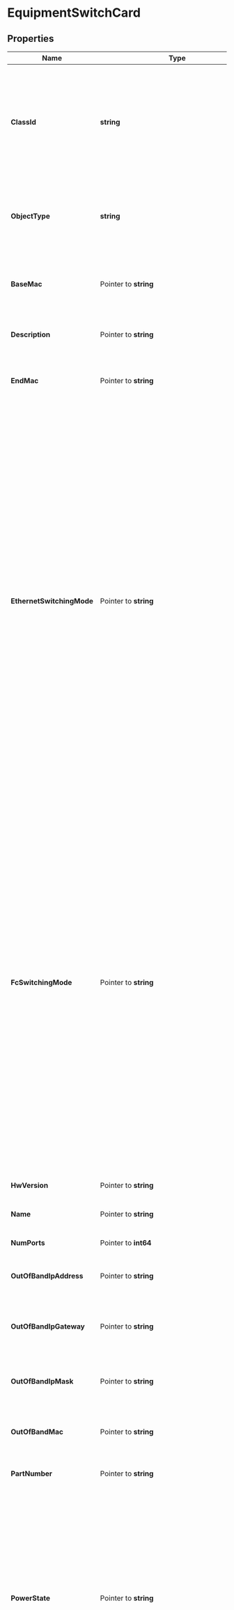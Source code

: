 # EquipmentSwitchCard

## Properties

Name | Type | Description | Notes
------------ | ------------- | ------------- | -------------
**ClassId** | **string** | The fully-qualified name of the instantiated, concrete type. This property is used as a discriminator to identify the type of the payload when marshaling and unmarshaling data. | [default to "equipment.SwitchCard"]
**ObjectType** | **string** | The fully-qualified name of the instantiated, concrete type. The value should be the same as the &#39;ClassId&#39; property. | [default to "equipment.SwitchCard"]
**BaseMac** | Pointer to **string** | The starting (base) MAC address of the switch hardware like \&quot;d0-e0-42-87-39-00\&quot;. | [optional] 
**Description** | Pointer to **string** | Detailed description of this switch hardware. | [optional] [readonly] 
**EndMac** | Pointer to **string** | The ending MAC address of the switch hardware like \&quot;d0-e0-42-87-39-5f\&quot;. | [optional] 
**EthernetSwitchingMode** | Pointer to **string** | The user configured Ethernet switching mode for this switch (End-Host or Switch). * &#x60;end-host&#x60; - In end-host mode, the fabric interconnects appear to the upstream devices as end hosts with multiple links.In this mode, the switch does not run Spanning Tree Protocol and avoids loops by following a set of rules for traffic forwarding.In case of ethernet switching mode - Ethernet end-host mode is also known as Ethernet host virtualizer. * &#x60;switch&#x60; - In switch mode, the switch runs Spanning Tree Protocol to avoid loops, and broadcast and multicast packets are handled in the traditional way.This is the traditional switch mode. | [optional] [readonly] [default to "end-host"]
**FcSwitchingMode** | Pointer to **string** | The user configured FC switching mode for this switch (End-Host or Switch). * &#x60;end-host&#x60; - In end-host mode, the fabric interconnects appear to the upstream devices as end hosts with multiple links.In this mode, the switch does not run Spanning Tree Protocol and avoids loops by following a set of rules for traffic forwarding.In case of ethernet switching mode - Ethernet end-host mode is also known as Ethernet host virtualizer. * &#x60;switch&#x60; - In switch mode, the switch runs Spanning Tree Protocol to avoid loops, and broadcast and multicast packets are handled in the traditional way.This is the traditional switch mode. | [optional] [readonly] [default to "end-host"]
**HwVersion** | Pointer to **string** | The Hardware version of the switch hardware. | [optional] 
**Name** | Pointer to **string** | The name of the switch card like Line Card-1. | [optional] 
**NumPorts** | Pointer to **int64** | Number of ports present in this switch hardware. | [optional] [readonly] 
**OutOfBandIpAddress** | Pointer to **string** | Field specifies this Switch&#39;s Out-of-band IP address. | [optional] [readonly] 
**OutOfBandIpGateway** | Pointer to **string** | Field specifies this Switch&#39;s default gateway for the out-of-band management interface. | [optional] [readonly] 
**OutOfBandIpMask** | Pointer to **string** | Field specifies the Netmask for this Switch&#39;s Out-of-band IP address. | [optional] 
**OutOfBandMac** | Pointer to **string** | The MAC address of the Switch&#39;s out-of-band management interface. | [optional] [readonly] 
**PartNumber** | Pointer to **string** | The part number of the switch hardware. | [optional] 
**PowerState** | Pointer to **string** | Power state of the switch hardware. * &#x60;unknown&#x60; - The power state of the switch hardware is unknown. * &#x60;off&#x60; - The power state of the switch hardware is off. * &#x60;on&#x60; - The power state of the switch hardware is on. * &#x60;deny&#x60; - The power state of the switch hardware is deny. * &#x60;multi-boot-fail&#x60; - The power state of the switch hardware is multi-boot-fail. | [optional] [default to "unknown"]
**SlotId** | Pointer to **int64** | Slot identifier of the local Switch slot Interface. | [optional] [readonly] 
**State** | Pointer to **string** | Operational state of the switch hardware. | [optional] [readonly] 
**Status** | Pointer to **string** | The connection status of the switch hardware like up/down. * &#x60;Down&#x60; - Connection status of the switch card is down. * &#x60;Up&#x60; - Connection status of the switch card is up. | [optional] [default to "Down"]
**SwitchId** | Pointer to **string** | Switch Identifier that is local to a cluster. | [optional] [readonly] 
**Thermal** | Pointer to **string** | The Thermal status of the fabric interconnect. * &#x60;unknown&#x60; - The default state of the sensor (in case no data is received). * &#x60;ok&#x60; - State of the sensor indicating the sensor&#39;s temperature range is okay. * &#x60;upper-non-recoverable&#x60; - State of the sensor indicating that the temperature is extremely high above normal range. * &#x60;upper-critical&#x60; - State of the sensor indicating that the temperature is above normal range. * &#x60;upper-non-critical&#x60; - State of the sensor indicating that the temperature is a little above the normal range. * &#x60;lower-non-critical&#x60; - State of the sensor indicating that the temperature is a little below the normal range. * &#x60;lower-critical&#x60; - State of the sensor indicating that the temperature is below normal range. * &#x60;lower-non-recoverable&#x60; - State of the sensor indicating that the temperature is extremely below normal range. | [optional] [default to "unknown"]
**Type** | Pointer to **string** | Type of the switch card based on the capability like 4 Gbps or 2 Gbps type etc. | [optional] 
**FcPortChannels** | Pointer to [**[]FcPortChannelRelationship**](FcPortChannelRelationship.md) | An array of relationships to fcPortChannel resources. | [optional] 
**FcPorts** | Pointer to [**[]FcPhysicalPortRelationship**](FcPhysicalPortRelationship.md) | An array of relationships to fcPhysicalPort resources. | [optional] 
**InventoryDeviceInfo** | Pointer to [**NullableInventoryDeviceInfoRelationship**](InventoryDeviceInfoRelationship.md) |  | [optional] 
**NetworkElement** | Pointer to [**NullableNetworkElementRelationship**](NetworkElementRelationship.md) |  | [optional] 
**PortChannels** | Pointer to [**[]EtherPortChannelRelationship**](EtherPortChannelRelationship.md) | An array of relationships to etherPortChannel resources. | [optional] 
**PortGroups** | Pointer to [**[]PortGroupRelationship**](PortGroupRelationship.md) | An array of relationships to portGroup resources. | [optional] [readonly] 
**RegisteredDevice** | Pointer to [**NullableAssetDeviceRegistrationRelationship**](AssetDeviceRegistrationRelationship.md) |  | [optional] 

## Methods

### NewEquipmentSwitchCard

`func NewEquipmentSwitchCard(classId string, objectType string, ) *EquipmentSwitchCard`

NewEquipmentSwitchCard instantiates a new EquipmentSwitchCard object
This constructor will assign default values to properties that have it defined,
and makes sure properties required by API are set, but the set of arguments
will change when the set of required properties is changed

### NewEquipmentSwitchCardWithDefaults

`func NewEquipmentSwitchCardWithDefaults() *EquipmentSwitchCard`

NewEquipmentSwitchCardWithDefaults instantiates a new EquipmentSwitchCard object
This constructor will only assign default values to properties that have it defined,
but it doesn't guarantee that properties required by API are set

### GetClassId

`func (o *EquipmentSwitchCard) GetClassId() string`

GetClassId returns the ClassId field if non-nil, zero value otherwise.

### GetClassIdOk

`func (o *EquipmentSwitchCard) GetClassIdOk() (*string, bool)`

GetClassIdOk returns a tuple with the ClassId field if it's non-nil, zero value otherwise
and a boolean to check if the value has been set.

### SetClassId

`func (o *EquipmentSwitchCard) SetClassId(v string)`

SetClassId sets ClassId field to given value.


### GetObjectType

`func (o *EquipmentSwitchCard) GetObjectType() string`

GetObjectType returns the ObjectType field if non-nil, zero value otherwise.

### GetObjectTypeOk

`func (o *EquipmentSwitchCard) GetObjectTypeOk() (*string, bool)`

GetObjectTypeOk returns a tuple with the ObjectType field if it's non-nil, zero value otherwise
and a boolean to check if the value has been set.

### SetObjectType

`func (o *EquipmentSwitchCard) SetObjectType(v string)`

SetObjectType sets ObjectType field to given value.


### GetBaseMac

`func (o *EquipmentSwitchCard) GetBaseMac() string`

GetBaseMac returns the BaseMac field if non-nil, zero value otherwise.

### GetBaseMacOk

`func (o *EquipmentSwitchCard) GetBaseMacOk() (*string, bool)`

GetBaseMacOk returns a tuple with the BaseMac field if it's non-nil, zero value otherwise
and a boolean to check if the value has been set.

### SetBaseMac

`func (o *EquipmentSwitchCard) SetBaseMac(v string)`

SetBaseMac sets BaseMac field to given value.

### HasBaseMac

`func (o *EquipmentSwitchCard) HasBaseMac() bool`

HasBaseMac returns a boolean if a field has been set.

### GetDescription

`func (o *EquipmentSwitchCard) GetDescription() string`

GetDescription returns the Description field if non-nil, zero value otherwise.

### GetDescriptionOk

`func (o *EquipmentSwitchCard) GetDescriptionOk() (*string, bool)`

GetDescriptionOk returns a tuple with the Description field if it's non-nil, zero value otherwise
and a boolean to check if the value has been set.

### SetDescription

`func (o *EquipmentSwitchCard) SetDescription(v string)`

SetDescription sets Description field to given value.

### HasDescription

`func (o *EquipmentSwitchCard) HasDescription() bool`

HasDescription returns a boolean if a field has been set.

### GetEndMac

`func (o *EquipmentSwitchCard) GetEndMac() string`

GetEndMac returns the EndMac field if non-nil, zero value otherwise.

### GetEndMacOk

`func (o *EquipmentSwitchCard) GetEndMacOk() (*string, bool)`

GetEndMacOk returns a tuple with the EndMac field if it's non-nil, zero value otherwise
and a boolean to check if the value has been set.

### SetEndMac

`func (o *EquipmentSwitchCard) SetEndMac(v string)`

SetEndMac sets EndMac field to given value.

### HasEndMac

`func (o *EquipmentSwitchCard) HasEndMac() bool`

HasEndMac returns a boolean if a field has been set.

### GetEthernetSwitchingMode

`func (o *EquipmentSwitchCard) GetEthernetSwitchingMode() string`

GetEthernetSwitchingMode returns the EthernetSwitchingMode field if non-nil, zero value otherwise.

### GetEthernetSwitchingModeOk

`func (o *EquipmentSwitchCard) GetEthernetSwitchingModeOk() (*string, bool)`

GetEthernetSwitchingModeOk returns a tuple with the EthernetSwitchingMode field if it's non-nil, zero value otherwise
and a boolean to check if the value has been set.

### SetEthernetSwitchingMode

`func (o *EquipmentSwitchCard) SetEthernetSwitchingMode(v string)`

SetEthernetSwitchingMode sets EthernetSwitchingMode field to given value.

### HasEthernetSwitchingMode

`func (o *EquipmentSwitchCard) HasEthernetSwitchingMode() bool`

HasEthernetSwitchingMode returns a boolean if a field has been set.

### GetFcSwitchingMode

`func (o *EquipmentSwitchCard) GetFcSwitchingMode() string`

GetFcSwitchingMode returns the FcSwitchingMode field if non-nil, zero value otherwise.

### GetFcSwitchingModeOk

`func (o *EquipmentSwitchCard) GetFcSwitchingModeOk() (*string, bool)`

GetFcSwitchingModeOk returns a tuple with the FcSwitchingMode field if it's non-nil, zero value otherwise
and a boolean to check if the value has been set.

### SetFcSwitchingMode

`func (o *EquipmentSwitchCard) SetFcSwitchingMode(v string)`

SetFcSwitchingMode sets FcSwitchingMode field to given value.

### HasFcSwitchingMode

`func (o *EquipmentSwitchCard) HasFcSwitchingMode() bool`

HasFcSwitchingMode returns a boolean if a field has been set.

### GetHwVersion

`func (o *EquipmentSwitchCard) GetHwVersion() string`

GetHwVersion returns the HwVersion field if non-nil, zero value otherwise.

### GetHwVersionOk

`func (o *EquipmentSwitchCard) GetHwVersionOk() (*string, bool)`

GetHwVersionOk returns a tuple with the HwVersion field if it's non-nil, zero value otherwise
and a boolean to check if the value has been set.

### SetHwVersion

`func (o *EquipmentSwitchCard) SetHwVersion(v string)`

SetHwVersion sets HwVersion field to given value.

### HasHwVersion

`func (o *EquipmentSwitchCard) HasHwVersion() bool`

HasHwVersion returns a boolean if a field has been set.

### GetName

`func (o *EquipmentSwitchCard) GetName() string`

GetName returns the Name field if non-nil, zero value otherwise.

### GetNameOk

`func (o *EquipmentSwitchCard) GetNameOk() (*string, bool)`

GetNameOk returns a tuple with the Name field if it's non-nil, zero value otherwise
and a boolean to check if the value has been set.

### SetName

`func (o *EquipmentSwitchCard) SetName(v string)`

SetName sets Name field to given value.

### HasName

`func (o *EquipmentSwitchCard) HasName() bool`

HasName returns a boolean if a field has been set.

### GetNumPorts

`func (o *EquipmentSwitchCard) GetNumPorts() int64`

GetNumPorts returns the NumPorts field if non-nil, zero value otherwise.

### GetNumPortsOk

`func (o *EquipmentSwitchCard) GetNumPortsOk() (*int64, bool)`

GetNumPortsOk returns a tuple with the NumPorts field if it's non-nil, zero value otherwise
and a boolean to check if the value has been set.

### SetNumPorts

`func (o *EquipmentSwitchCard) SetNumPorts(v int64)`

SetNumPorts sets NumPorts field to given value.

### HasNumPorts

`func (o *EquipmentSwitchCard) HasNumPorts() bool`

HasNumPorts returns a boolean if a field has been set.

### GetOutOfBandIpAddress

`func (o *EquipmentSwitchCard) GetOutOfBandIpAddress() string`

GetOutOfBandIpAddress returns the OutOfBandIpAddress field if non-nil, zero value otherwise.

### GetOutOfBandIpAddressOk

`func (o *EquipmentSwitchCard) GetOutOfBandIpAddressOk() (*string, bool)`

GetOutOfBandIpAddressOk returns a tuple with the OutOfBandIpAddress field if it's non-nil, zero value otherwise
and a boolean to check if the value has been set.

### SetOutOfBandIpAddress

`func (o *EquipmentSwitchCard) SetOutOfBandIpAddress(v string)`

SetOutOfBandIpAddress sets OutOfBandIpAddress field to given value.

### HasOutOfBandIpAddress

`func (o *EquipmentSwitchCard) HasOutOfBandIpAddress() bool`

HasOutOfBandIpAddress returns a boolean if a field has been set.

### GetOutOfBandIpGateway

`func (o *EquipmentSwitchCard) GetOutOfBandIpGateway() string`

GetOutOfBandIpGateway returns the OutOfBandIpGateway field if non-nil, zero value otherwise.

### GetOutOfBandIpGatewayOk

`func (o *EquipmentSwitchCard) GetOutOfBandIpGatewayOk() (*string, bool)`

GetOutOfBandIpGatewayOk returns a tuple with the OutOfBandIpGateway field if it's non-nil, zero value otherwise
and a boolean to check if the value has been set.

### SetOutOfBandIpGateway

`func (o *EquipmentSwitchCard) SetOutOfBandIpGateway(v string)`

SetOutOfBandIpGateway sets OutOfBandIpGateway field to given value.

### HasOutOfBandIpGateway

`func (o *EquipmentSwitchCard) HasOutOfBandIpGateway() bool`

HasOutOfBandIpGateway returns a boolean if a field has been set.

### GetOutOfBandIpMask

`func (o *EquipmentSwitchCard) GetOutOfBandIpMask() string`

GetOutOfBandIpMask returns the OutOfBandIpMask field if non-nil, zero value otherwise.

### GetOutOfBandIpMaskOk

`func (o *EquipmentSwitchCard) GetOutOfBandIpMaskOk() (*string, bool)`

GetOutOfBandIpMaskOk returns a tuple with the OutOfBandIpMask field if it's non-nil, zero value otherwise
and a boolean to check if the value has been set.

### SetOutOfBandIpMask

`func (o *EquipmentSwitchCard) SetOutOfBandIpMask(v string)`

SetOutOfBandIpMask sets OutOfBandIpMask field to given value.

### HasOutOfBandIpMask

`func (o *EquipmentSwitchCard) HasOutOfBandIpMask() bool`

HasOutOfBandIpMask returns a boolean if a field has been set.

### GetOutOfBandMac

`func (o *EquipmentSwitchCard) GetOutOfBandMac() string`

GetOutOfBandMac returns the OutOfBandMac field if non-nil, zero value otherwise.

### GetOutOfBandMacOk

`func (o *EquipmentSwitchCard) GetOutOfBandMacOk() (*string, bool)`

GetOutOfBandMacOk returns a tuple with the OutOfBandMac field if it's non-nil, zero value otherwise
and a boolean to check if the value has been set.

### SetOutOfBandMac

`func (o *EquipmentSwitchCard) SetOutOfBandMac(v string)`

SetOutOfBandMac sets OutOfBandMac field to given value.

### HasOutOfBandMac

`func (o *EquipmentSwitchCard) HasOutOfBandMac() bool`

HasOutOfBandMac returns a boolean if a field has been set.

### GetPartNumber

`func (o *EquipmentSwitchCard) GetPartNumber() string`

GetPartNumber returns the PartNumber field if non-nil, zero value otherwise.

### GetPartNumberOk

`func (o *EquipmentSwitchCard) GetPartNumberOk() (*string, bool)`

GetPartNumberOk returns a tuple with the PartNumber field if it's non-nil, zero value otherwise
and a boolean to check if the value has been set.

### SetPartNumber

`func (o *EquipmentSwitchCard) SetPartNumber(v string)`

SetPartNumber sets PartNumber field to given value.

### HasPartNumber

`func (o *EquipmentSwitchCard) HasPartNumber() bool`

HasPartNumber returns a boolean if a field has been set.

### GetPowerState

`func (o *EquipmentSwitchCard) GetPowerState() string`

GetPowerState returns the PowerState field if non-nil, zero value otherwise.

### GetPowerStateOk

`func (o *EquipmentSwitchCard) GetPowerStateOk() (*string, bool)`

GetPowerStateOk returns a tuple with the PowerState field if it's non-nil, zero value otherwise
and a boolean to check if the value has been set.

### SetPowerState

`func (o *EquipmentSwitchCard) SetPowerState(v string)`

SetPowerState sets PowerState field to given value.

### HasPowerState

`func (o *EquipmentSwitchCard) HasPowerState() bool`

HasPowerState returns a boolean if a field has been set.

### GetSlotId

`func (o *EquipmentSwitchCard) GetSlotId() int64`

GetSlotId returns the SlotId field if non-nil, zero value otherwise.

### GetSlotIdOk

`func (o *EquipmentSwitchCard) GetSlotIdOk() (*int64, bool)`

GetSlotIdOk returns a tuple with the SlotId field if it's non-nil, zero value otherwise
and a boolean to check if the value has been set.

### SetSlotId

`func (o *EquipmentSwitchCard) SetSlotId(v int64)`

SetSlotId sets SlotId field to given value.

### HasSlotId

`func (o *EquipmentSwitchCard) HasSlotId() bool`

HasSlotId returns a boolean if a field has been set.

### GetState

`func (o *EquipmentSwitchCard) GetState() string`

GetState returns the State field if non-nil, zero value otherwise.

### GetStateOk

`func (o *EquipmentSwitchCard) GetStateOk() (*string, bool)`

GetStateOk returns a tuple with the State field if it's non-nil, zero value otherwise
and a boolean to check if the value has been set.

### SetState

`func (o *EquipmentSwitchCard) SetState(v string)`

SetState sets State field to given value.

### HasState

`func (o *EquipmentSwitchCard) HasState() bool`

HasState returns a boolean if a field has been set.

### GetStatus

`func (o *EquipmentSwitchCard) GetStatus() string`

GetStatus returns the Status field if non-nil, zero value otherwise.

### GetStatusOk

`func (o *EquipmentSwitchCard) GetStatusOk() (*string, bool)`

GetStatusOk returns a tuple with the Status field if it's non-nil, zero value otherwise
and a boolean to check if the value has been set.

### SetStatus

`func (o *EquipmentSwitchCard) SetStatus(v string)`

SetStatus sets Status field to given value.

### HasStatus

`func (o *EquipmentSwitchCard) HasStatus() bool`

HasStatus returns a boolean if a field has been set.

### GetSwitchId

`func (o *EquipmentSwitchCard) GetSwitchId() string`

GetSwitchId returns the SwitchId field if non-nil, zero value otherwise.

### GetSwitchIdOk

`func (o *EquipmentSwitchCard) GetSwitchIdOk() (*string, bool)`

GetSwitchIdOk returns a tuple with the SwitchId field if it's non-nil, zero value otherwise
and a boolean to check if the value has been set.

### SetSwitchId

`func (o *EquipmentSwitchCard) SetSwitchId(v string)`

SetSwitchId sets SwitchId field to given value.

### HasSwitchId

`func (o *EquipmentSwitchCard) HasSwitchId() bool`

HasSwitchId returns a boolean if a field has been set.

### GetThermal

`func (o *EquipmentSwitchCard) GetThermal() string`

GetThermal returns the Thermal field if non-nil, zero value otherwise.

### GetThermalOk

`func (o *EquipmentSwitchCard) GetThermalOk() (*string, bool)`

GetThermalOk returns a tuple with the Thermal field if it's non-nil, zero value otherwise
and a boolean to check if the value has been set.

### SetThermal

`func (o *EquipmentSwitchCard) SetThermal(v string)`

SetThermal sets Thermal field to given value.

### HasThermal

`func (o *EquipmentSwitchCard) HasThermal() bool`

HasThermal returns a boolean if a field has been set.

### GetType

`func (o *EquipmentSwitchCard) GetType() string`

GetType returns the Type field if non-nil, zero value otherwise.

### GetTypeOk

`func (o *EquipmentSwitchCard) GetTypeOk() (*string, bool)`

GetTypeOk returns a tuple with the Type field if it's non-nil, zero value otherwise
and a boolean to check if the value has been set.

### SetType

`func (o *EquipmentSwitchCard) SetType(v string)`

SetType sets Type field to given value.

### HasType

`func (o *EquipmentSwitchCard) HasType() bool`

HasType returns a boolean if a field has been set.

### GetFcPortChannels

`func (o *EquipmentSwitchCard) GetFcPortChannels() []FcPortChannelRelationship`

GetFcPortChannels returns the FcPortChannels field if non-nil, zero value otherwise.

### GetFcPortChannelsOk

`func (o *EquipmentSwitchCard) GetFcPortChannelsOk() (*[]FcPortChannelRelationship, bool)`

GetFcPortChannelsOk returns a tuple with the FcPortChannels field if it's non-nil, zero value otherwise
and a boolean to check if the value has been set.

### SetFcPortChannels

`func (o *EquipmentSwitchCard) SetFcPortChannels(v []FcPortChannelRelationship)`

SetFcPortChannels sets FcPortChannels field to given value.

### HasFcPortChannels

`func (o *EquipmentSwitchCard) HasFcPortChannels() bool`

HasFcPortChannels returns a boolean if a field has been set.

### SetFcPortChannelsNil

`func (o *EquipmentSwitchCard) SetFcPortChannelsNil(b bool)`

 SetFcPortChannelsNil sets the value for FcPortChannels to be an explicit nil

### UnsetFcPortChannels
`func (o *EquipmentSwitchCard) UnsetFcPortChannels()`

UnsetFcPortChannels ensures that no value is present for FcPortChannels, not even an explicit nil
### GetFcPorts

`func (o *EquipmentSwitchCard) GetFcPorts() []FcPhysicalPortRelationship`

GetFcPorts returns the FcPorts field if non-nil, zero value otherwise.

### GetFcPortsOk

`func (o *EquipmentSwitchCard) GetFcPortsOk() (*[]FcPhysicalPortRelationship, bool)`

GetFcPortsOk returns a tuple with the FcPorts field if it's non-nil, zero value otherwise
and a boolean to check if the value has been set.

### SetFcPorts

`func (o *EquipmentSwitchCard) SetFcPorts(v []FcPhysicalPortRelationship)`

SetFcPorts sets FcPorts field to given value.

### HasFcPorts

`func (o *EquipmentSwitchCard) HasFcPorts() bool`

HasFcPorts returns a boolean if a field has been set.

### SetFcPortsNil

`func (o *EquipmentSwitchCard) SetFcPortsNil(b bool)`

 SetFcPortsNil sets the value for FcPorts to be an explicit nil

### UnsetFcPorts
`func (o *EquipmentSwitchCard) UnsetFcPorts()`

UnsetFcPorts ensures that no value is present for FcPorts, not even an explicit nil
### GetInventoryDeviceInfo

`func (o *EquipmentSwitchCard) GetInventoryDeviceInfo() InventoryDeviceInfoRelationship`

GetInventoryDeviceInfo returns the InventoryDeviceInfo field if non-nil, zero value otherwise.

### GetInventoryDeviceInfoOk

`func (o *EquipmentSwitchCard) GetInventoryDeviceInfoOk() (*InventoryDeviceInfoRelationship, bool)`

GetInventoryDeviceInfoOk returns a tuple with the InventoryDeviceInfo field if it's non-nil, zero value otherwise
and a boolean to check if the value has been set.

### SetInventoryDeviceInfo

`func (o *EquipmentSwitchCard) SetInventoryDeviceInfo(v InventoryDeviceInfoRelationship)`

SetInventoryDeviceInfo sets InventoryDeviceInfo field to given value.

### HasInventoryDeviceInfo

`func (o *EquipmentSwitchCard) HasInventoryDeviceInfo() bool`

HasInventoryDeviceInfo returns a boolean if a field has been set.

### SetInventoryDeviceInfoNil

`func (o *EquipmentSwitchCard) SetInventoryDeviceInfoNil(b bool)`

 SetInventoryDeviceInfoNil sets the value for InventoryDeviceInfo to be an explicit nil

### UnsetInventoryDeviceInfo
`func (o *EquipmentSwitchCard) UnsetInventoryDeviceInfo()`

UnsetInventoryDeviceInfo ensures that no value is present for InventoryDeviceInfo, not even an explicit nil
### GetNetworkElement

`func (o *EquipmentSwitchCard) GetNetworkElement() NetworkElementRelationship`

GetNetworkElement returns the NetworkElement field if non-nil, zero value otherwise.

### GetNetworkElementOk

`func (o *EquipmentSwitchCard) GetNetworkElementOk() (*NetworkElementRelationship, bool)`

GetNetworkElementOk returns a tuple with the NetworkElement field if it's non-nil, zero value otherwise
and a boolean to check if the value has been set.

### SetNetworkElement

`func (o *EquipmentSwitchCard) SetNetworkElement(v NetworkElementRelationship)`

SetNetworkElement sets NetworkElement field to given value.

### HasNetworkElement

`func (o *EquipmentSwitchCard) HasNetworkElement() bool`

HasNetworkElement returns a boolean if a field has been set.

### SetNetworkElementNil

`func (o *EquipmentSwitchCard) SetNetworkElementNil(b bool)`

 SetNetworkElementNil sets the value for NetworkElement to be an explicit nil

### UnsetNetworkElement
`func (o *EquipmentSwitchCard) UnsetNetworkElement()`

UnsetNetworkElement ensures that no value is present for NetworkElement, not even an explicit nil
### GetPortChannels

`func (o *EquipmentSwitchCard) GetPortChannels() []EtherPortChannelRelationship`

GetPortChannels returns the PortChannels field if non-nil, zero value otherwise.

### GetPortChannelsOk

`func (o *EquipmentSwitchCard) GetPortChannelsOk() (*[]EtherPortChannelRelationship, bool)`

GetPortChannelsOk returns a tuple with the PortChannels field if it's non-nil, zero value otherwise
and a boolean to check if the value has been set.

### SetPortChannels

`func (o *EquipmentSwitchCard) SetPortChannels(v []EtherPortChannelRelationship)`

SetPortChannels sets PortChannels field to given value.

### HasPortChannels

`func (o *EquipmentSwitchCard) HasPortChannels() bool`

HasPortChannels returns a boolean if a field has been set.

### SetPortChannelsNil

`func (o *EquipmentSwitchCard) SetPortChannelsNil(b bool)`

 SetPortChannelsNil sets the value for PortChannels to be an explicit nil

### UnsetPortChannels
`func (o *EquipmentSwitchCard) UnsetPortChannels()`

UnsetPortChannels ensures that no value is present for PortChannels, not even an explicit nil
### GetPortGroups

`func (o *EquipmentSwitchCard) GetPortGroups() []PortGroupRelationship`

GetPortGroups returns the PortGroups field if non-nil, zero value otherwise.

### GetPortGroupsOk

`func (o *EquipmentSwitchCard) GetPortGroupsOk() (*[]PortGroupRelationship, bool)`

GetPortGroupsOk returns a tuple with the PortGroups field if it's non-nil, zero value otherwise
and a boolean to check if the value has been set.

### SetPortGroups

`func (o *EquipmentSwitchCard) SetPortGroups(v []PortGroupRelationship)`

SetPortGroups sets PortGroups field to given value.

### HasPortGroups

`func (o *EquipmentSwitchCard) HasPortGroups() bool`

HasPortGroups returns a boolean if a field has been set.

### SetPortGroupsNil

`func (o *EquipmentSwitchCard) SetPortGroupsNil(b bool)`

 SetPortGroupsNil sets the value for PortGroups to be an explicit nil

### UnsetPortGroups
`func (o *EquipmentSwitchCard) UnsetPortGroups()`

UnsetPortGroups ensures that no value is present for PortGroups, not even an explicit nil
### GetRegisteredDevice

`func (o *EquipmentSwitchCard) GetRegisteredDevice() AssetDeviceRegistrationRelationship`

GetRegisteredDevice returns the RegisteredDevice field if non-nil, zero value otherwise.

### GetRegisteredDeviceOk

`func (o *EquipmentSwitchCard) GetRegisteredDeviceOk() (*AssetDeviceRegistrationRelationship, bool)`

GetRegisteredDeviceOk returns a tuple with the RegisteredDevice field if it's non-nil, zero value otherwise
and a boolean to check if the value has been set.

### SetRegisteredDevice

`func (o *EquipmentSwitchCard) SetRegisteredDevice(v AssetDeviceRegistrationRelationship)`

SetRegisteredDevice sets RegisteredDevice field to given value.

### HasRegisteredDevice

`func (o *EquipmentSwitchCard) HasRegisteredDevice() bool`

HasRegisteredDevice returns a boolean if a field has been set.

### SetRegisteredDeviceNil

`func (o *EquipmentSwitchCard) SetRegisteredDeviceNil(b bool)`

 SetRegisteredDeviceNil sets the value for RegisteredDevice to be an explicit nil

### UnsetRegisteredDevice
`func (o *EquipmentSwitchCard) UnsetRegisteredDevice()`

UnsetRegisteredDevice ensures that no value is present for RegisteredDevice, not even an explicit nil

[[Back to Model list]](../README.md#documentation-for-models) [[Back to API list]](../README.md#documentation-for-api-endpoints) [[Back to README]](../README.md)


